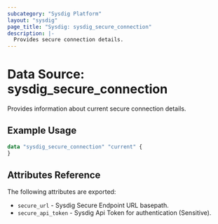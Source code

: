 ```yaml
---
subcategory: "Sysdig Platform"
layout: "sysdig"
page_title: "Sysdig: sysdig_secure_connection"
description: |-
  Provides secure connection details.
---
```


# Data Source: sysdig_secure_connection

Provides information about current secure connection details.

## Example Usage

```terraform
data "sysdig_secure_connection" "current" {
}
```

## Attributes Reference

The following attributes are exported:

* `secure_url` - Sysdig Secure Endpoint URL basepath.
* `secure_api_token` - Sysdig Api Token for authentication (Sensitive).